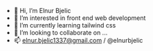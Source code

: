 - 👋 Hi, I’m Elnur Bjelic
- 👀 I’m interested in front end web development
- 🌱 I’m currently learning tailwind css
- 💞️ I’m looking to collaborate on ...
- 📫 elnur.bjelic1337@gmail.com / @elnurbjelic

<!---
Elnur1337/Elnur1337 is a ✨ special ✨ repository because its `README.md` (this file) appears on your GitHub profile.
You can click the Preview link to take a look at your changes.
--->
